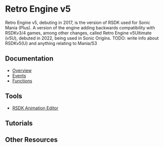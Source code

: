 # Retro Engine v5

Retro Engine v5, debuting in 2017, is the version of RSDK used for Sonic Mania (Plus).
A version of the engine adding backwards compatibility with RSDKv3/4 games, among other changes, called Retro Engine v5Ultimate (v5U), debuted in 2022, being used in Sonic Origins.
TODO: write info about RSDKv5(U) and anything relating to Mania/S3

## Documentation
- [Overview](./Overview)
- [Events](./Events)
- [Functions](./Functions)

## Tools
- [RSDK Animation Editor](./../Common/Tools/RSDK-Anim-Editor)

## Tutorials

## Other Resources



